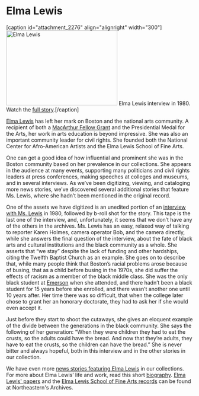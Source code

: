 # Elma Lewis

[caption id="attachment_2276" align="alignright" width="300"]<a
href="http://bostonlocaltv.org/blog/wp-content/uploads/2014/02/barcode340203_thumbnail.jpg"><img
class="size-medium wp-image-2276" alt="Elma Lewis"
src="http://bostonlocaltv.org/blog/wp-content/uploads/2014/02/barcode340203_thumbnail-300x202.jpg"
width="300" height="202" /></a> Elma Lewis interview in 1980. Watch the <a
href="http://bostonlocaltv.org/catalog/V_ASYO4BH8ZOAQCM8">full
story</a>.[/caption]
<p dir="ltr" id="docs-internal-guid-6215391d-f975-4d90-21cb-714e2e3ff1dc"><a
href="http://en.wikipedia.org/wiki/Elma_Lewis">Elma Lewis</a> has left her
mark on Boston and the national arts community. A recipient of both a <a
href="http://en.wikipedia.org/wiki/MacArthur_Fellows_Program">MacArthur Fellow
Grant</a> and the Presidential Medal for the Arts, her work in arts education
is beyond impressive. She was also an important community leader for civil
rights. She founded both the National Center for Afro-American Artists and the
Elma Lewis School of Fine
Arts.</p>
<p dir="ltr">One can get a good idea of how influential and prominent she was
in the Boston community based on her prevalence in our collections. She
appears in the audience at many events, supporting many politicians and civil
rights leaders at press conferences, making speeches at colleges and museums,
and in several interviews. As we’ve been digitizing, viewing, and cataloging
more news stories, we’ve discovered several additional stories that feature
Ms. Lewis, where she hadn’t been mentioned in the original
record.</p>
<p dir="ltr">One of the assets we have digitized is an unedited portion of an
<a href="http://bostonlocaltv.org/catalog/V_ASYO4BH8ZOAQCM8">interview with
Ms. Lewis</a> in 1980, followed by b-roll shot for the story. This tape is the
last one of the interview, and, unfortunately, it seems that we don’t have any
of the others in the archives. Ms. Lewis has an easy, relaxed way of talking
to reporter Karen Holmes, camera operator Bob, and the camera directly, while
she answers the final question of the interview, about the fate of black arts
and cultural institutions and the black community as a whole. She asserts that
“we stay” despite the lack of funding and other hardships, citing the Twelfth
Baptist Church as an example. She goes on to describe that, while many people
think that Boston’s racial problems arose because of busing, that as a child
before busing in the 1970s, she did suffer the effects of racism as a member
of the black middle class. She was the only black student at <a
href="http://en.wikipedia.org/wiki/Emerson_College">Emerson</a> when she
attended, and there hadn’t been a black student for 15 years before she
enrolled, and there wasn’t another one until 10 years after. Her time there
was so difficult, that when the college later chose to grant her an honorary
doctorate, they had to ask her if she would even accept
it.</p>
Just before they start to shoot the cutaways, she gives an eloquent example of
the divide between the generations in the black community. She says the
following of her generation: “When they were children they had to eat the
crusts, so the adults could have the bread. And now that they’re adults, they
have to eat the crusts, so the children can have the bread.” She is never
bitter and always hopeful, both in this interview and in the other stories in
our
collection.

We have even more <a
href="http://bostonlocaltv.org/catalog?utf8=%E2%9C%93&amp;q=elma+lewis&amp;search_field=all_fields&amp;x=0&amp;y=0">news
stories featuring Elma Lewis</a> in our collections. For more about Elma
Lewis’ life and work, read this short <a
href="http://bwht.org/elma-lewis/">biography</a>. <a
href="http://www.library.neu.edu/archives/collect/findaids/m38find.htm">Elma
Lewis' papers</a> and the <a
href="http://www.library.neu.edu/archives/collect/findaids/m43find.htm">Elma
Lewis School of Fine Arts records</a> can be found at Northeastern's
Archives.